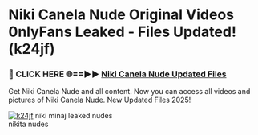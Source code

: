 # Niki Canela Nude Original Videos 0nlyFans Leaked - Files Updated! (k24jf)

<h3>🔴 CLICK HERE 🌐==►► <a href="https://tinyurl.com/52m3yx9h" rel="nofollow">Niki Canela Nude Updated Files</a></h3>

Get Niki Canela Nude and all content. Now you can access all videos and pictures of Niki Canela Nude. New Updated Files 2025!

[![k24jf](https://i.imgur.com/TnHtlc8.gif)](https://tinyurl.com/52m3yx9h)
niki minaj leaked nudes<br>
nikita nudes